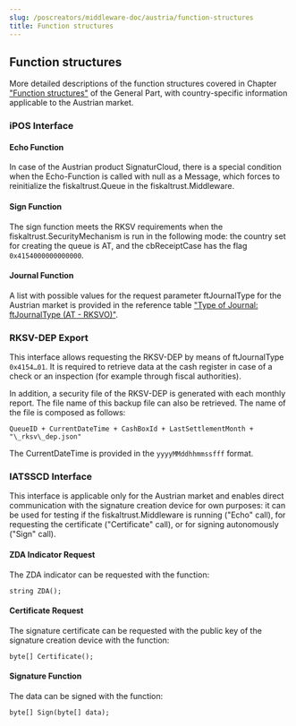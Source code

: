 ```yaml
---
slug: /poscreators/middleware-doc/austria/function-structures
title: Function structures
---
```


## Function structures

More detailed descriptions of the function structures covered in Chapter ["Function structures"](../../general/function-structures/function-structures.md) of the General Part, with country-specific information applicable to the Austrian market.

### iPOS Interface

#### Echo Function

In case of the Austrian product SignaturCloud, there is a special condition when the Echo-Function is called with null as a Message, which forces to reinitialize the fiskaltrust.Queue in the fiskaltrust.Middleware.

#### Sign Function

The sign function meets the RKSV requirements when the fiskaltrust.SecurityMechanism is run in the following mode: the country set for creating the queue is AT, and the cbReceiptCase has the flag `0x4154000000000000`.

#### Journal Function

A list with possible values for the request parameter ftJournalType for the Austrian market is provided in the reference table ["Type of Journal: ftJournalType (AT - RKSVO)"](../reference-tables/reference-tables.md#t-type-of-journal-ftjournaltype-190).

### RKSV-DEP Export

This interface allows requesting the RKSV-DEP by means of ftJournalType `0x4154…01`. It is required to retrieve data at the cash register in case of a check or an inspection (for example through fiscal authorities).

In addition, a security file of the RKSV-DEP is generated with each monthly report. The file name of this backup file can also be retrieved. The name of the file is composed as follows:

`QueueID + CurrentDateTime + CashBoxId + LastSettlementMonth + "\_rksv\_dep.json"`

The CurrentDateTime is provided in the `yyyyMMddhhmmssfff` format.

### IATSSCD Interface

This interface is applicable only for the Austrian market and enables direct communication with the signature creation device for own purposes: it can be used for testing if the fiskaltrust.Middleware is running ("Echo" call), for requesting the certificate ("Certificate" call), or for signing autonomously ("Sign" call).

#### ZDA Indicator Request

The ZDA indicator can be requested with the function:

`string ZDA();`

#### Certificate Request

The signature certificate can be requested with the public key of the signature creation device with the function:

`byte[] Certificate();`

#### Signature Function

The data can be signed with the function:

`byte[] Sign(byte[] data);`
